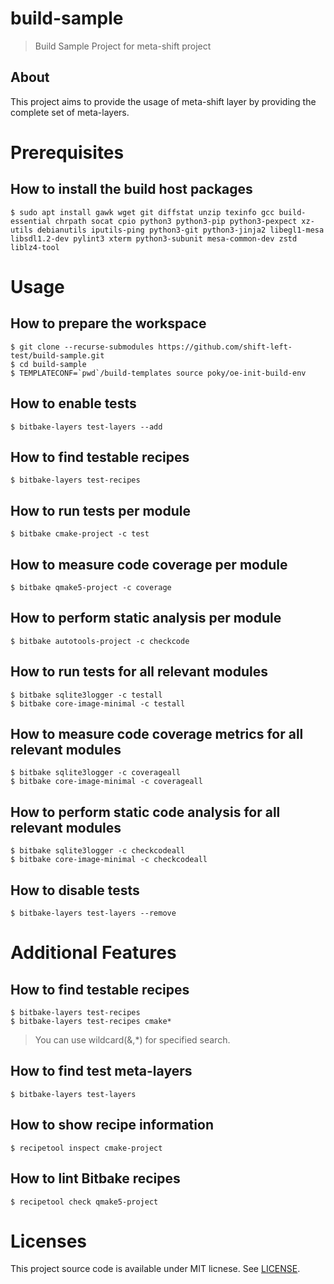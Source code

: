 # build-sample

> Build Sample Project for meta-shift project


## About

This project aims to provide the usage of meta-shift layer by providing the complete set of meta-layers.


# Prerequisites

## How to install the build host packages

    $ sudo apt install gawk wget git diffstat unzip texinfo gcc build-essential chrpath socat cpio python3 python3-pip python3-pexpect xz-utils debianutils iputils-ping python3-git python3-jinja2 libegl1-mesa libsdl1.2-dev pylint3 xterm python3-subunit mesa-common-dev zstd liblz4-tool


# Usage

## How to prepare the workspace

    $ git clone --recurse-submodules https://github.com/shift-left-test/build-sample.git
    $ cd build-sample
    $ TEMPLATECONF=`pwd`/build-templates source poky/oe-init-build-env


## How to enable tests

    $ bitbake-layers test-layers --add


## How to find testable recipes

    $ bitbake-layers test-recipes


## How to run tests per module

    $ bitbake cmake-project -c test


## How to measure code coverage per module

    $ bitbake qmake5-project -c coverage


## How to perform static analysis per module

    $ bitbake autotools-project -c checkcode


## How to run tests for all relevant modules

    $ bitbake sqlite3logger -c testall
    $ bitbake core-image-minimal -c testall


## How to measure code coverage metrics for all relevant modules

    $ bitbake sqlite3logger -c coverageall
    $ bitbake core-image-minimal -c coverageall


## How to perform static code analysis for all relevant modules

    $ bitbake sqlite3logger -c checkcodeall
    $ bitbake core-image-minimal -c checkcodeall


## How to disable tests

    $ bitbake-layers test-layers --remove


# Additional Features

## How to find testable recipes

    $ bitbake-layers test-recipes
    $ bitbake-layers test-recipes cmake*

> You can use wildcard(&,*) for specified search.


## How to find test meta-layers

    $ bitbake-layers test-layers


## How to show recipe information

    $ recipetool inspect cmake-project


## How to lint Bitbake recipes

    $ recipetool check qmake5-project


# Licenses

This project source code is available under MIT licnese. See [LICENSE](LICENSE).
